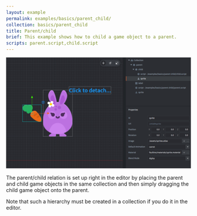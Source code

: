 ```yaml
---
layout: example
permalink: examples/basics/parent_child/
collection: basics/parent_child
title: Parent/child
brief: This example shows how to child a game object to a parent.
scripts: parent.script,child.script
---
```


![parent child](parent_child.png)

The parent/child relation is set up right in the editor by placing the parent and child game objects in the same collection and then simply dragging the child game object onto the parent.

Note that such a hierarchy must be created in a collection if you do it in the editor.